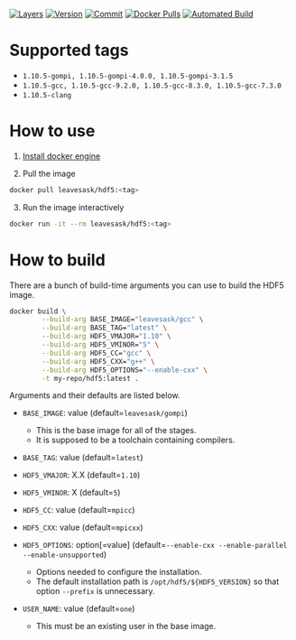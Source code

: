 [![Layers](https://images.microbadger.com/badges/image/leavesask/hdf5.svg)](https://microbadger.com/images/leavesask/hdf5)
[![Version](https://images.microbadger.com/badges/version/leavesask/hdf5.svg)](https://hub.docker.com/repository/docker/leavesask/hdf5)
[![Commit](https://images.microbadger.com/badges/commit/leavesask/hdf5.svg)](https://github.com/K-Wone/docker-openmpi)
[![Docker Pulls](https://img.shields.io/docker/pulls/leavesask/hdf5?color=informational)](https://hub.docker.com/repository/docker/leavesask/hdf5)
[![Automated Build](https://img.shields.io/docker/automated/leavesask/hdf5)](https://hub.docker.com/repository/docker/leavesask/hdf5)

# Supported tags

- `1.10.5-gompi, 1.10.5-gompi-4.0.0, 1.10.5-gompi-3.1.5`
- `1.10.5-gcc, 1.10.5-gcc-9.2.0, 1.10.5-gcc-8.3.0, 1.10.5-gcc-7.3.0`
- `1.10.5-clang`

# How to use

1. [Install docker engine](https://docs.docker.com/install/)

2. Pull the image
  ```bash
  docker pull leavesask/hdf5:<tag>
  ```

3. Run the image interactively
  ```bash
  docker run -it --rm leavesask/hdf5:<tag>
  ```

# How to build

There are a bunch of build-time arguments you can use to build the HDF5 image.

```bash
docker build \
        --build-arg BASE_IMAGE="leavesask/gcc" \
        --build-arg BASE_TAG="latest" \
        --build-arg HDF5_VMAJOR="1.10" \
        --build-arg HDF5_VMINOR="5" \
        --build-arg HDF5_CC="gcc" \
        --build-arg HDF5_CXX="g++" \
        --build-arg HDF5_OPTIONS="--enable-cxx" \
        -t my-repo/hdf5:latest .
```

Arguments and their defaults are listed below.

- `BASE_IMAGE`: value (default=`leavesask/gompi`)
  - This is the base image for all of the stages.
  - It is supposed to be a toolchain containing compilers.

- `BASE_TAG`: value (default=`latest`)

- `HDF5_VMAJOR`: X.X (default=`1.10`)

- `HDF5_VMINOR`: X (default=`5`)

- `HDF5_CC`: value (default=`mpicc`)
- `HDF5_CXX`: value (default=`mpicxx`)

- `HDF5_OPTIONS`: option\[=value\] (default=`--enable-cxx --enable-parallel --enable-unsupported`)
  - Options needed to configure the installation.
  - The default installation path is `/opt/hdf5/${HDF5_VERSION}` so that option `--prefix` is unnecessary.

- `USER_NAME`: value (default=`one`)
  - This must be an existing user in the base image.
